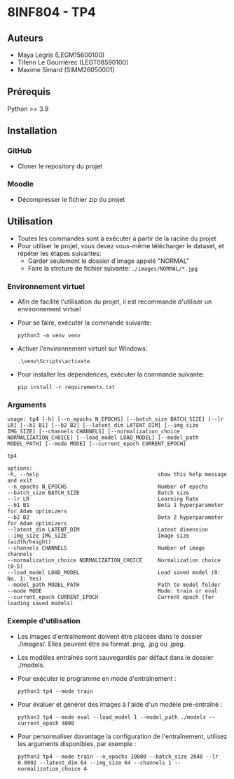 # 8INF804 - TP4

## Auteurs

- Maya Legris (LEGM15600100)
- Tifenn Le Gourriérec (LEGT08590100)
- Maxime Simard (SIMM26050001)

## Prérequis

Python >= 3.9

## Installation

### GitHub

- Cloner le repository du projet

### Moodle

- Décompresser le fichier zip du projet

## Utilisation

- Toutes les commandes sont à exécuter à partir de la racine du projet
- Pour utiliser le projet, vous devez vous-même télécharger le dataset, et répéter les étapes suivantes:
  - Garder seulement le dossier d'image appelé "NORMAL"
  - Faire la strcture de fichier suivante: `./images/NORMAL/*.jpg`

### Environnement virtuel

- Afin de facilité l'utilisation du projet, il est recommandé d'utiliser un environnement virtuel
- Pour se faire, exécuter la commande suivante:

  `python3 -m venv venv`

- Activer l'environnement virtuel sur Windows:

  `.\venv\Scripts\activate`

- Pour installer les dépendences, exécuter la commande suivante:

  `pip install -r requirements.txt`

### Arguments

    usage: tp4 [-h] [--n_epochs N_EPOCHS] [--batch_size BATCH_SIZE] [--lr LR] [--b1 B1] [--b2 B2] [--latent_dim LATENT_DIM] [--img_size IMG_SIZE] [--channels CHANNELS] [--normalization_choice NORMALIZATION_CHOICE] [--load_model LOAD_MODEL] [--model_path MODEL_PATH] [--mode MODE] [--current_epoch CURRENT_EPOCH]

    tp4

    options:
    -h, --help                                      show this help message and exit
    --n_epochs N_EPOCHS                             Number of epochs
    --batch_size BATCH_SIZE                         Batch size
    --lr LR                                         Learning Rate
    --b1 B1                                         Beta 1 hyperparameter for Adam optimizers
    --b2 B2                                         Beta 2 hyperparameter for Adam optimizers
    --latent_dim LATENT_DIM                         Latent dimension
    --img_size IMG_SIZE                             Image size (width/height)
    --channels CHANNELS                             Number of image channels
    --normalization_choice NORMALIZATION_CHOICE     Normalization choice (0-5)
    --load_model LOAD_MODEL                         Load saved model (0: No, 1: Yes)
    --model_path MODEL_PATH                         Path to model folder
    --mode MODE                                     Mode: train or eval
    --current_epoch CURRENT_EPOCH                   Current epoch (for loading saved models)

### Exemple d'utilisation

- Les images d'entraînement doivent être placées dans le dossier ./images/. Elles peuvent être au format .png, .jpg ou .jpeg.

- Les modèles entraînés sont sauvegardés par défaut dans le dossier ./models.

- Pour exécuter le programme en mode d'entraînement :

  `python3 tp4 --mode train`

- Pour évaluer et générer des images à l'aide d'un modèle pré-entraîné :

  `python3 tp4 --mode eval --load_model 1 --model_path ./models --current_epoch 4000`

- Pour personnaliser davantage la configuration de l'entraînement, utilisez les arguments disponibles, par exemple :

  `python3 tp4 --mode train --n_epochs 10000 --batch_size 2048 --lr 0.0002 --latent_dim 64 --img_size 64 --channels 1 --normalization_choice 4`
